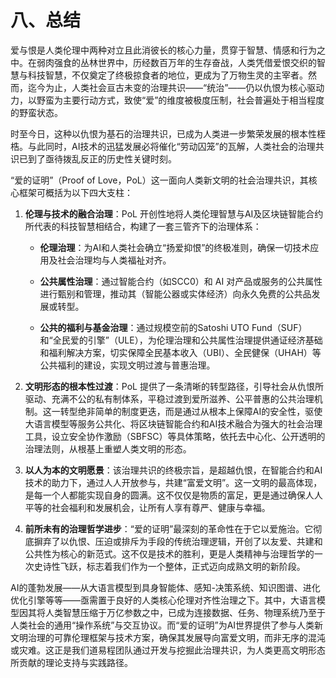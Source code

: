 # 八、总结

爱与恨是人类伦理中两种对立且此消彼长的核心力量，贯穿于智慧、情感和行为之中。在弱肉强食的丛林世界中，历经数百万年的生存奋战，人类凭借爱恨交织的智慧与科技智慧，不仅奠定了终极掠食者的地位，更成为了万物生灵的主宰者。然而，迄今为止，人类社会亘古未变的治理共识——“统治”——仍以仇恨为核心驱动力，以野蛮为主要行动方式，致使“爱”的维度被极度压制，社会普遍处于相当程度的野蛮状态。

时至今日，这种以仇恨为基石的治理共识，已成为人类进一步繁荣发展的根本性桎梏。与此同时，AI技术的迅猛发展必将催化“劳动囚笼”的瓦解，人类社会的治理共识已到了亟待拨乱反正的历史性关键时刻。

“爱的证明”（Proof of Love，PoL）这一面向人类新文明的社会治理共识，其核心框架可概括为以下四大支柱：

1. **伦理与技术的融合治理**：PoL 开创性地将人类伦理智慧与AI及区块链智能合约所代表的科技智慧相结合，构建了一套三管齐下的治理体系：
    
    - **伦理治理**：为AI和人类社会确立“扬爱抑恨”的终极准则，确保一切技术应用及社会治理均与人类福祉对齐。
        
    - **公共属性治理**：通过智能合约（如SCC0）和 AI 对产品或服务的公共属性进行甄别和管理，推动其（智能公器或实体经济）向永久免费的公共品发展或转型。
        
    - **公共的福利与基金治理**：通过规模空前的Satoshi UTO Fund（SUF）和“全民爱的引擎”（ULE），为伦理治理和公共属性治理提供通证经济基础和福利解决方案，切实保障全民基本收入（UBI）、全民健保（UHAH）等公共福利的建设，实现文明过渡与普惠治理。
        
2. **文明形态的根本性过渡**：PoL 提供了一条清晰的转型路径，引导社会从仇恨所驱动、充满不公的私有制体系，平稳过渡到爱所滋养、公平普惠的公共治理机制。这一转型绝非简单的制度更迭，而是通过从根本上保障AI的安全性，驱使大语言模型等服务公共化、将区块链智能合约和AI技术融合为强大的社会治理工具，设立安全协作激励（SBFSC）等具体策略，依托去中心化、公开透明的治理法则，从根基上重塑人类文明的形态。
    
3. **以人为本的文明愿景**：该治理共识的终极宗旨，是超越仇恨，在智能合约和AI技术的助力下，通过人人开放参与，共建“富爱文明”。这一文明的最高体现，是每一个人都能实现自身的圆满。这不仅仅是物质的富足，更是通过确保人人平等的社会福利和发展机会，让所有人享有尊严、健康与幸福。
    
4. **前所未有的治理哲学进步**：“爱的证明”最深刻的革命性在于它以爱施治。它彻底摒弃了以仇恨、压迫或排斥为手段的传统治理逻辑，开创了以友爱、共建和公共性为核心的新范式。这不仅是技术的胜利，更是人类精神与治理哲学的一次史诗性飞跃，标志着我们作为一个整体，正式迈向成熟文明的新阶段。

AI的蓬勃发展——从大语言模型到具身智能体、感知-决策系统、知识图谱、进化优化引擎等等——亟需置于良好的人类核心伦理对齐性治理之下。其中，大语言模型因其将人类智慧压缩于万亿参数之中，已成为连接数据、任务、物理系统乃至于人类社会的通用“操作系统”与交互协议。而“爱的证明”为AI世界提供了参与人类新文明治理的可靠伦理框架与技术方案，确保其发展导向富爱文明，而非无序的混沌或灾难。这正是我们道易程团队通过开发与挖掘此治理共识，为人类更高文明形态所贡献的理论支持与实践路径。
